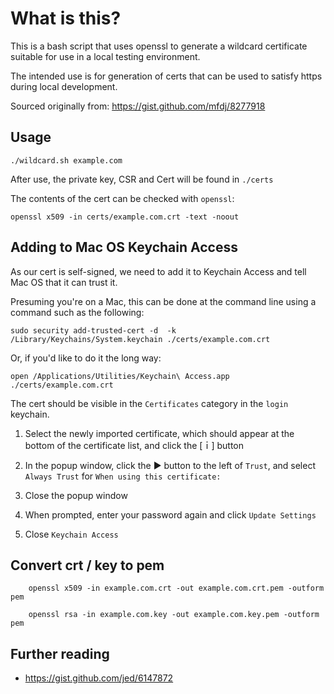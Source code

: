 # What is this?

This is a bash script that uses openssl to generate a wildcard certificate suitable for use in a local testing environment.

The intended use is for generation of certs that can be used to satisfy https during local development.

Sourced originally from: https://gist.github.com/mfdj/8277918


## Usage

	./wildcard.sh example.com

After use, the private key, CSR and Cert will be found in `./certs`

The contents of the cert can be checked with `openssl`:

	openssl x509 -in certs/example.com.crt -text -noout


## Adding to Mac OS Keychain Access

As our cert is self-signed, we need to add it to Keychain Access and tell Mac OS that it can trust it.

Presuming you're on a Mac, this can be done at the command line using a command such as the following:

	sudo security add-trusted-cert -d  -k /Library/Keychains/System.keychain ./certs/example.com.crt

Or, if you'd like to do it the long way:

	open /Applications/Utilities/Keychain\ Access.app ./certs/example.com.crt

The cert should be visible in the `Certificates` category in the `login` keychain.

1. Select the newly imported certificate, which should appear at the bottom of the certificate list, and click the [ｉ] button

2. In the popup window, click the ▶ button to the left of `Trust`, and select `Always Trust` for `When using this certificate:`

3. Close the popup window

4. When prompted, enter your password again and click `Update Settings`

5. Close `Keychain Access`


## Convert crt / key to pem

		openssl x509 -in example.com.crt -out example.com.crt.pem -outform pem

		openssl rsa -in example.com.key -out example.com.key.pem -outform pem

## Further reading

* https://gist.github.com/jed/6147872
